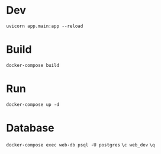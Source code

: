 # Dev

`uvicorn app.main:app --reload`


# Build

`docker-compose build`


# Run

`docker-compose up -d`


# Database

`docker-compose exec web-db psql -U postgres`
`\c web_dev`
`\q`